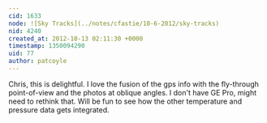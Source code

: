 ```yaml
---
cid: 1633
node: ![Sky Tracks](../notes/cfastie/10-6-2012/sky-tracks)
nid: 4240
created_at: 2012-10-13 02:11:30 +0000
timestamp: 1350094290
uid: 77
author: patcoyle
---
```


Chris, this is delightful. I love the fusion of the gps info with the fly-through point-of-view and the photos at oblique angles. I don't have GE Pro, might need to rethink that. Will be fun to see how the other temperature and pressure data gets integrated.